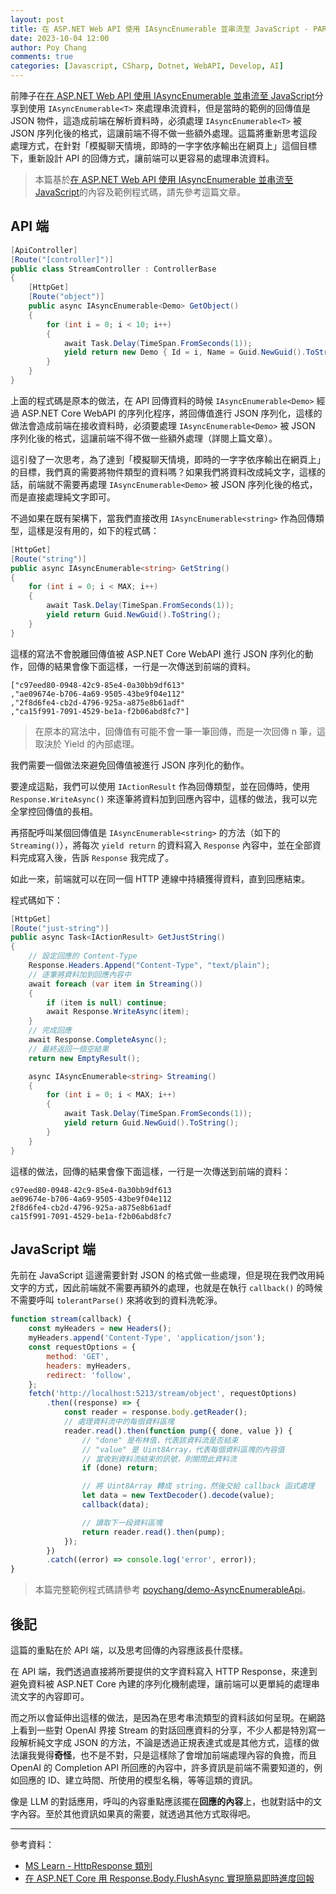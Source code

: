 ```yaml
---
layout: post
title: 在 ASP.NET Web API 使用 IAsyncEnumerable 並串流至 JavaScript - PART 2
date: 2023-10-04 12:00
author: Poy Chang
comments: true
categories: [Javascript, CSharp, Dotnet, WebAPI, Develop, AI]
---
```


前陣子在[在 ASP.NET Web API 使用 IAsyncEnumerable 並串流至 JavaScript](./iasyncenumerable-with-asp-net-web-api-and-stream-to-javascript/)分享到使用 `IAsyncEnumerable<T>` 來處理串流資料，但是當時的範例的回傳值是 JSON 物件，這造成前端在解析資料時，必須處理 `IAsyncEnumerable<T>` 被 JSON 序列化後的格式，這讓前端不得不做一些額外處理。這篇將重新思考這段處理方式，在針對「模擬聊天情境，即時的一字字依序輸出在網頁上」這個目標下，重新設計 API 的回傳方式，讓前端可以更容易的處理串流資料。

> 本篇基於[在 ASP.NET Web API 使用 IAsyncEnumerable 並串流至 JavaScript](./iasyncenumerable-with-asp-net-web-api-and-stream-to-javascript/)的內容及範例程式碼，請先參考這篇文章。

## API 端

```csharp
[ApiController]
[Route("[controller]")]
public class StreamController : ControllerBase
{
    [HttpGet]
    [Route("object")]
    public async IAsyncEnumerable<Demo> GetObject()
    {
        for (int i = 0; i < 10; i++)
        {
            await Task.Delay(TimeSpan.FromSeconds(1));
            yield return new Demo { Id = i, Name = Guid.NewGuid().ToString() };
        }
    }
}
```

上面的程式碼是原本的做法，在 API 回傳資料的時候 `IAsyncEnumerable<Demo>` 經過 ASP.NET Core WebAPI 的序列化程序，將回傳值進行 JSON 序列化，這樣的做法會造成前端在接收資料時，必須要處理 `IAsyncEnumerable<Demo>` 被 JSON 序列化後的格式，這讓前端不得不做一些額外處理（詳閱上篇文章）。

這引發了一次思考，為了達到「模擬聊天情境，即時的一字字依序輸出在網頁上」的目標，我們真的需要將物件類型的資料嗎？如果我們將資料改成純文字，這樣的話，前端就不需要再處理 `IAsyncEnumerable<Demo>` 被 JSON 序列化後的格式，而是直接處理純文字即可。

不過如果在既有架構下，當我們直接改用 `IAsyncEnumerable<string>` 作為回傳類型，這樣是沒有用的，如下的程式碼：

```csharp
[HttpGet]
[Route("string")]
public async IAsyncEnumerable<string> GetString()
{
    for (int i = 0; i < MAX; i++)
    {
        await Task.Delay(TimeSpan.FromSeconds(1));
        yield return Guid.NewGuid().ToString();
    }
}
```

這樣的寫法不會脫離回傳值被 ASP.NET Core WebAPI 進行 JSON 序列化的動作，回傳的結果會像下面這樣，一行是一次傳送到前端的資料。

```
["c97eed80-0948-42c9-85e4-0a30bb9df613"
,"ae09674e-b706-4a69-9505-43be9f04e112"
,"2f8d6fe4-cb2d-4796-925a-a875e8b61adf"
,"ca15f991-7091-4529-be1a-f2b06abd8fc7"]
```

> 在原本的寫法中，回傳值有可能不會一筆一筆回傳，而是一次回傳 n 筆，這取決於 Yield 的內部處理。

我們需要一個做法來避免回傳值被進行 JSON 序列化的動作。

要達成這點，我們可以使用 `IActionResult` 作為回傳類型，並在回傳時，使用 `Response.WriteAsync()` 來逐筆將資料加到回應內容中，這樣的做法，我可以完全掌控回傳值的長相。

再搭配呼叫某個回傳值是 `IAsyncEnumerable<string>` 的方法（如下的 `Streaming()`），將每次 `yield return` 的資料寫入 `Response` 內容中，並在全部資料完成寫入後，告訴 `Response` 我完成了。

如此一來，前端就可以在同一個 HTTP 連線中持續獲得資料，直到回應結束。

程式碼如下：

```csharp
[HttpGet]
[Route("just-string")]
public async Task<IActionResult> GetJustString()
{
    // 設定回應的 Content-Type
    Response.Headers.Append("Content-Type", "text/plain");
    // 逐筆將資料加到回應內容中
    await foreach (var item in Streaming())
    {
        if (item is null) continue;
        await Response.WriteAsync(item);
    }
    // 完成回應
    await Response.CompleteAsync();
    // 最終返回一個空結果
    return new EmptyResult();

    async IAsyncEnumerable<string> Streaming()
    {
        for (int i = 0; i < MAX; i++)
        {
            await Task.Delay(TimeSpan.FromSeconds(1));
            yield return Guid.NewGuid().ToString();
        }
    }
}
```

這樣的做法，回傳的結果會像下面這樣，一行是一次傳送到前端的資料：

```
c97eed80-0948-42c9-85e4-0a30bb9df613
ae09674e-b706-4a69-9505-43be9f04e112
2f8d6fe4-cb2d-4796-925a-a875e8b61adf
ca15f991-7091-4529-be1a-f2b06abd8fc7
```

## JavaScript 端

先前在 JavaScript 這邊需要針對 JSON 的格式做一些處理，但是現在我們改用純文字的方式，因此前端就不需要再額外的處理，也就是在執行 `callback()` 的時候不需要呼叫 `tolerantParse()` 來將收到的資料洗乾淨。

```javascript
function stream(callback) {
    const myHeaders = new Headers();
    myHeaders.append('Content-Type', 'application/json');
    const requestOptions = {
        method: 'GET',
        headers: myHeaders,
        redirect: 'follow',
    };
    fetch('http://localhost:5213/stream/object', requestOptions)
        .then((response) => {
            const reader = response.body.getReader();
            // 處理資料流中的每個資料區塊
            reader.read().then(function pump({ done, value }) {
                // "done" 是布林值，代表該資料流是否結束
                // "value" 是 Uint8Array，代表每個資料區塊的內容值
                // 當收到資料流結束的訊號，則關閉此資料流
                if (done) return;

                // 將 Uint8Array 轉成 string，然後交給 callback 函式處理
                let data = new TextDecoder().decode(value);
                callback(data);

                // 讀取下一段資料區塊
                return reader.read().then(pump);
            });
        })
        .catch((error) => console.log('error', error));
}
```

> 本篇完整範例程式碼請參考 [poychang/demo-AsyncEnumerableApi](https://github.com/poychang/demo-AsyncEnumerableApi)。

## 後記

這篇的重點在於 API 端，以及思考回傳的內容應該長什麼樣。

在 API 端，我們透過直接將所要提供的文字資料寫入 HTTP Response，來達到避免資料被 ASP.NET Core 內建的序列化機制處理，讓前端可以更單純的處理串流文字的內容即可。

而之所以會延伸出這樣的做法，是因為在思考串流類型的資料該如何呈現。在網路上看到一些對 OpenAI 界接 Stream 的對話回應資料的分享，不少人都是特別寫一段解析純文字成 JSON 的方法，不論是透過正規表達式或是其他方式，這樣的做法讓我覺得**奇怪**，也不是不對，只是這樣除了會增加前端處理內容的負擔，而且 OpenAI 的 Completion API 所回應的內容中，許多資訊是前端不需要知道的，例如回應的 ID、建立時間、所使用的模型名稱，等等這類的資訊。

像是 LLM 的對話應用，呼叫的內容重點應該擺在**回應的內容**上，也就對話中的文字內容。至於其他資訊如果真的需要，就透過其他方式取得吧。

---

參考資料：

* [MS Learn - HttpResponse 類別](https://learn.microsoft.com/zh-tw/dotnet/api/microsoft.aspnetcore.http.httpresponse?WT.mc_id=DT-MVP-5003022)
* [在 ASP.NET Core 用 Response.Body.FlushAsync 實現簡易即時進度回報](https://blog.darkthread.net/blog/resp-body-flushasync/)